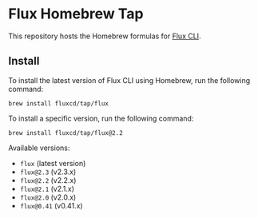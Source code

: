 # Flux Homebrew Tap

This repository hosts the Homebrew formulas for [Flux CLI](https://github.com/fluxcd/flux2).

## Install

To install the latest version of Flux CLI using Homebrew, run the following command:

```shell
brew install fluxcd/tap/flux
```

To install a specific version, run the following command:

```shell
brew install fluxcd/tap/flux@2.2
```

Available versions:

- `flux` (latest version)
- `flux@2.3` (v2.3.x)
- `flux@2.2` (v2.2.x)
- `flux@2.1` (v2.1.x)
- `flux@2.0` (v2.0.x)
- `flux@0.41` (v0.41.x)

